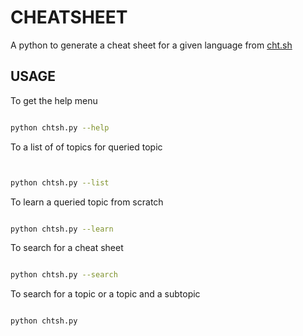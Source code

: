 # CHEATSHEET

A python to generate a cheat sheet for a given language from [cht.sh](https://cht.sh)

## USAGE

To get the help menu

```bash

python chtsh.py --help

```

To a list of of topics for queried topic

```bash


python chtsh.py --list

```

To learn a queried topic from scratch

```bash

python chtsh.py --learn

```

To search for a cheat sheet

```bash

python chtsh.py --search

```

To search for a topic or a topic and a subtopic

```bash

python chtsh.py

```

